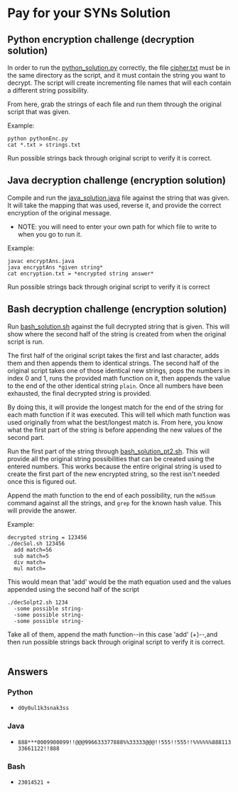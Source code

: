 # Pay for your SYNs Solution

## Python encryption challenge (decryption solution)

In order to run the [python_solution.py](./python/python_solution.py) correctly, the file [cipher.txt](./python/cipher.txt) must be in the same directory as the script, and it must contain the string you want to decrypt. The script will create incrementing file names that will each contain a different string possibility.

From here, grab the strings of each file and run them through the original script that was given.

Example:
```
python pythonEnc.py
cat *.txt > strings.txt
```
Run possible strings back through original script to verify it is correct.

## Java decryption challenge (encryption solution)

Compile and run the [java_solution.java](./java/java_solution.java) file against the string that was given. It will take the mapping that was used, reverse it, and provide the correct encryption of the original message.

- NOTE: you will need to enter your own path for which file to write to when you go to run it.

Example:
```
javac encryptAns.java
java encryptAns *given string*
cat encryption.txt = *encrypted string answer*
```
Run possible strings back through original script to verify it is correct


## Bash decryption challenge (encryption solution)

Run [bash_solution.sh](./bash/bash_solution.sh) against the full decrypted string that is given. This will show where the second half of the string is created from when the original script is run. 

The first half of the original script takes the first and last character, adds them and then appends them to identical strings. The second half of the original script takes one of those identical new strings, pops the numbers in index 0 and 1, runs the provided math function on it, then appends the value to the end of the other identical string `plain`. Once all numbers have been exhausted, the final decrypted string is provided. 

By doing this, it will provide the longest match for the end of the string for each math function if it was executed. This will tell which math function was used originally from what the best/longest match is. From here, you know what the first part of the string is before appending the new values of the second part. 

Run the first part of the string through [bash_solution_pt2.sh](./bash/bash_solution_pt2.sh). This will provide all the original string possibilities that can be created using the entered numbers. This works because the entire original string is used to create the first part of the new encrypted string, so the rest isn't needed once this is figured out. 

Append the math function to the end of each possibility, run the `md5sum` command against all the strings, and `grep` for the known hash value. This will provide the answer.

Example: 
```
decrypted string = 123456
./decSol.sh 123456
  add match=56
  sub match=5
  div match=
  mul match=
```
This would mean that 'add' would be the math equation used and the values appended using the second half of the script
```
./decSolpt2.sh 1234
  -some possible string-
  -some possible string-
  -some possible string-
```
Take all of them, append the math function--in this case 'add' (+)--,and then run possible strings back through original script to verify it is correct.
<br></br>

## Answers

### Python
  - `d0y0ul1k3snak3ss` 
### Java
  - `888***0009900099!!@@@996633377888%%33333@@@!!555!!555!!%%%%%%88811333661122!!888`
### Bash
  - `23014521 +`

